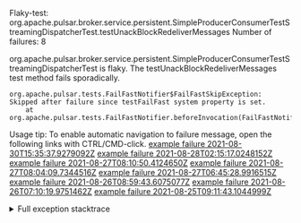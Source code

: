        
Flaky-test: org.apache.pulsar.broker.service.persistent.SimpleProducerConsumerTestStreamingDispatcherTest.testUnackBlockRedeliverMessages
Number of failures: 8

org.apache.pulsar.broker.service.persistent.SimpleProducerConsumerTestStreamingDispatcherTest is flaky. The testUnackBlockRedeliverMessages test method fails sporadically.

```
org.apache.pulsar.tests.FailFastNotifier$FailFastSkipException: Skipped after failure since testFailFast system property is set.
	at org.apache.pulsar.tests.FailFastNotifier.beforeInvocation(FailFastNotifier.java:88)

```

Usage tip: To enable automatic navigation to failure message, open the following links with CTRL/CMD-click.
[example failure 2021-08-30T15:35:37.9279092Z](https://github.com/apache/pulsar/runs/3463119398?check_suite_focus=true#step:9:2659)
[example failure 2021-08-28T02:15:17.0248152Z](https://github.com/apache/pulsar/runs/3448473880?check_suite_focus=true#step:9:1656)
[example failure 2021-08-27T08:10:50.4124650Z](https://github.com/apache/pulsar/runs/3440980370?check_suite_focus=true#step:9:1727)
[example failure 2021-08-27T08:04:09.7344516Z](https://github.com/apache/pulsar/runs/3440855241?check_suite_focus=true#step:9:1652)
[example failure 2021-08-27T06:45:28.9916515Z](https://github.com/apache/pulsar/runs/3440411158?check_suite_focus=true#step:9:1653)
[example failure 2021-08-26T08:59:43.6075077Z](https://github.com/apache/pulsar/runs/3430539961?check_suite_focus=true#step:9:2362)
[example failure 2021-08-26T07:10:19.9751462Z](https://github.com/apache/pulsar/runs/3429892136?check_suite_focus=true#step:9:1714)
[example failure 2021-08-25T09:11:43.1044999Z](https://github.com/apache/pulsar/runs/3420085427?check_suite_focus=true#step:10:1654)


<details>
<summary>Full exception stacktrace</summary>
<code><pre>
org.apache.pulsar.tests.FailFastNotifier$FailFastSkipException: Skipped after failure since testFailFast system property is set.
	at org.apache.pulsar.tests.FailFastNotifier.beforeInvocation(FailFastNotifier.java:88)

</pre></code>
</details>

